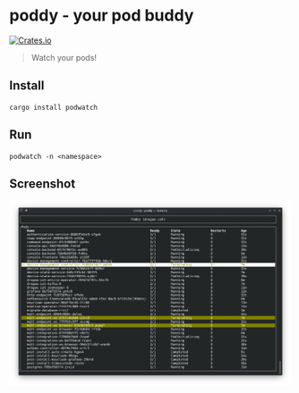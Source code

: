 # poddy - your pod buddy

[![Crates.io](https://img.shields.io/crates/v/podwatch)](https://crates.io/crates/podwatch)

> Watch your pods!

## Install

```shell
cargo install podwatch
```

## Run

```shell
podwatch -n <namespace>
```

## Screenshot

![Example screenshot](docs/example1.png)
